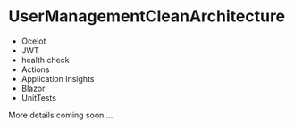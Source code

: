 # UserManagementCleanArchitecture

  - Ocelot 
  - JWT 
  - health check 
  - Actions 
  - Application Insights 
  - Blazor 
  - UnitTests

More details coming soon ...
